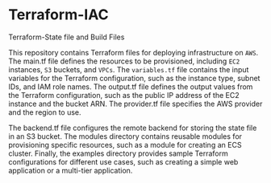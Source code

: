# Terraform-IAC
Terraform-State file and Build Files

This repository contains Terraform files for deploying infrastructure on `AWS`. The main.tf file defines the resources to be provisioned, including `EC2` instances, `S3` buckets, and `VPCs`. The `variables.tf` file contains the input variables for the Terraform configuration, such as the instance type, subnet IDs, and IAM role names. The output.tf file defines the output values from the Terraform configuration, such as the public IP address of the EC2 instance and the bucket ARN. The provider.tf file specifies the AWS provider and the region to use. 

The backend.tf file configures the remote backend for storing the state file in an S3 bucket. The modules directory contains reusable modules for provisioning specific resources, such as a module for creating an ECS cluster. Finally, the examples directory provides sample Terraform configurations for different use cases, such as creating a simple web application or a multi-tier application.


